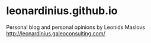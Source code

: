 leonardinius.github.io
======================

Personal blog and personal opinions by Leonids Maslovs http://leonardinius.galeoconsulting.com/
